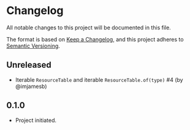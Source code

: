 # Changelog

All notable changes to this project will be documented in this file.

The format is based on [Keep a Changelog](https://keepachangelog.com/en/1.0.0/),
and this project adheres to
[Semantic Versioning](https://semver.org/spec/v2.0.0.html).

## Unreleased

- Iterable `ResourceTable` and iterable `ResourceTable.of(type)` #4 (by
  @imjamesb)

## 0.1.0

- Project initiated.
